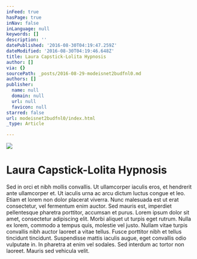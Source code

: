```yaml
---
inFeed: true
hasPage: true
inNav: false
inLanguage: null
keywords: []
description: ''
datePublished: '2016-08-30T04:19:47.259Z'
dateModified: '2016-08-30T04:19:46.648Z'
title: Laura Capstick-Lolita Hypnosis
author: []
via: {}
sourcePath: _posts/2016-08-29-modeisnet2budfnl0.md
authors: []
publisher:
  name: null
  domain: null
  url: null
  favicon: null
starred: false
url: modeisnet2budfnl0/index.html
_type: Article

---
```

![](https://the-grid-user-content.s3-us-west-2.amazonaws.com/effd89b8-a6de-410e-a71d-458c8b84224c.jpg)

# Laura Capstick-Lolita Hypnosis

Sed in orci et nibh mollis convallis. Ut ullamcorper iaculis eros, et hendrerit ante ullamcorper et. Ut iaculis urna ac arcu dictum luctus congue et leo. Etiam et lorem non dolor placerat viverra. Nunc malesuada est ut erat consectetur, vel fermentum enim auctor. Sed mauris est, imperdiet pellentesque pharetra porttitor, accumsan et purus. Lorem ipsum dolor sit amet, consectetur adipiscing elit. Morbi aliquet ut turpis eget rutrum. Nulla ex lorem, commodo a tempus quis, molestie vel justo. Nullam vitae turpis convallis nibh auctor laoreet a vitae tellus. Fusce porttitor nibh et tellus tincidunt tincidunt. Suspendisse mattis iaculis augue, eget convallis odio vulputate in. In pharetra at enim vel sodales. Sed interdum ac tortor non laoreet. Mauris sed vehicula velit.